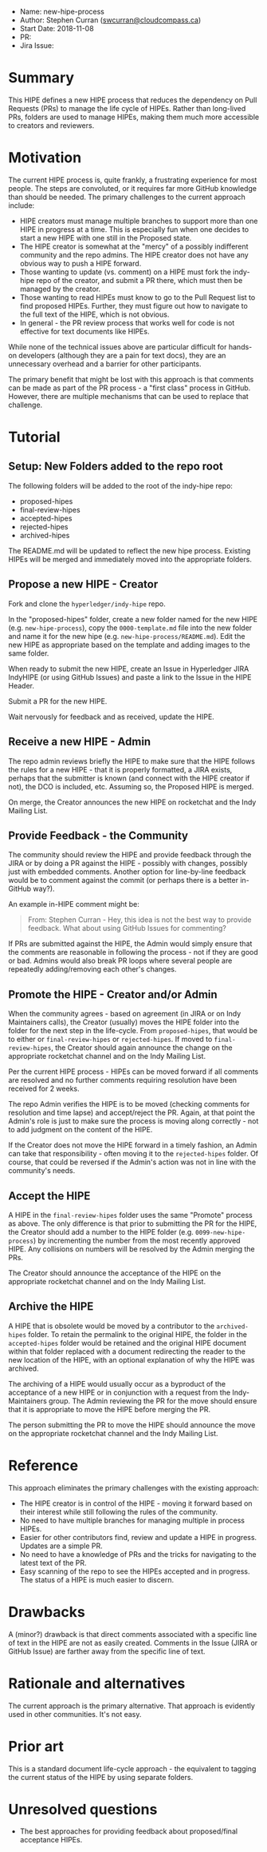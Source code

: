 - Name: new-hipe-process
- Author: Stephen Curran (swcurran@cloudcompass.ca)
- Start Date: 2018-11-08
- PR: 
- Jira Issue: 

# Summary
[summary]: #summary

This HIPE defines a new HIPE process that reduces the dependency on Pull Requests (PRs) to manage the life cycle of HIPEs.  Rather than long-lived PRs, folders are used to manage HIPEs, making them much more accessible to creators and reviewers.

# Motivation
[motivation]: #motivation

The current HIPE process is, quite frankly, a frustrating experience for most people. The steps are convoluted, or it requires far more GitHub knowledge than should be needed. The primary challenges to the current approach include:

* HIPE creators must manage multiple branches to support more than one HIPE in progress at a time. This is especially fun when one decides to start a new HIPE with one still in the Proposed state.
* The HIPE creator is somewhat at the "mercy" of a possibly indifferent community and the repo admins. The HIPE creator does not have any obvious way to push a HIPE forward.
* Those wanting to update (vs. comment) on a HIPE must fork the indy-hipe repo of the creator, and submit a PR there, which must then be managed by the creator.
* Those wanting to read HIPEs must know to go to the Pull Request list to find proposed HIPEs. Further, they must figure out how to navigate to the full text of the HIPE, which is not obvious.
* In general - the PR review process that works well for code is not effective for text documents like HIPEs.

While none of the technical issues above are particular difficult for hands-on developers (although they are a pain for text docs), they are an unnecessary overhead and a barrier for other participants.

The primary benefit that might be lost with this approach is that comments can be made as part of the PR process - a "first class" process in GitHub. However, there are multiple mechanisms that can be used to replace that challenge.

# Tutorial
[tutorial]: #tutorial

## Setup: New Folders added to the repo root

The following folders will be added to the root of the indy-hipe repo:

* proposed-hipes
* final-review-hipes
* accepted-hipes
* rejected-hipes
* archived-hipes

The README.md will be updated to reflect the new hipe process.  Existing HIPEs will be merged and immediately moved into the appropriate folders.

## Propose a new HIPE - Creator

Fork and clone the `hyperledger/indy-hipe` repo.

In the "proposed-hipes" folder, create a new folder named for the new HIPE (e.g. `new-hipe-process`), copy the `0000-template.md` file into the new folder and name it for the new hipe (e.g. `new-hipe-process/README.md`). Edit the new HIPE as appropriate based on the template and adding images to the same folder.  

When ready to submit the new HIPE, create an Issue in Hyperledger JIRA IndyHIPE (or using GitHub Issues) and paste a link to the Issue in the HIPE Header.

Submit a PR for the new HIPE.

Wait nervously for feedback and as received, update the HIPE.

## Receive a new HIPE - Admin

The repo admin reviews briefly the HIPE to make sure that the HIPE follows the rules for a new HIPE - that it is properly formatted, a JIRA exists, perhaps that the submitter is known (and connect with the HIPE creator if not), the DCO is included, etc.  Assuming so, the Proposed HIPE is merged.

On merge, the Creator announces the new HIPE on rocketchat and the Indy Mailing List.

## Provide Feedback - the Community

The community should review the HIPE and provide feedback through the JIRA or by doing a PR against the HIPE - possibly with changes, possibly just with embedded comments. Another option for line-by-line feedback would be to comment against the commit (or perhaps there is a better in-GitHub way?).

An example in-HIPE comment might be:

> From: Stephen Curran - Hey, this idea is not the best way to provide feedback. What about using GitHub Issues for commenting?

If PRs are submitted against the HIPE, the Admin would simply ensure that the comments are reasonable in following the process - not if they are good or bad. Admins would also break PR loops where several people are repeatedly adding/removing each other's changes.

## Promote the HIPE - Creator and/or Admin

When the community agrees - based on agreement (in JIRA or on Indy Maintainers calls), the Creator (usually) moves the HIPE folder into the folder for the next step in the life-cycle. From `proposed-hipes`, that would be to either or `final-review-hipes` or `rejected-hipes`. If moved to `final-review-hipes`, the Creator should again announce the change on the appropriate rocketchat channel and on the Indy Mailing List.

Per the current HIPE process - HIPEs can be moved forward if all comments are resolved and no further comments requiring resolution have been received for 2 weeks.

The repo Admin verifies the HIPE is to be moved (checking comments for resolution and time lapse) and accept/reject the PR.  Again, at that point the Admin's role is just to make sure the process is moving along correctly - not to add judgment on the content of the HIPE.

If the Creator does not move the HIPE forward in a timely fashion, an Admin can take that responsibility - often moving it to the `rejected-hipes` folder. Of course, that could be reversed if the Admin's action was not in line with the community's needs.

## Accept the HIPE

A HIPE in the `final-review-hipes` folder uses the same "Promote" process as above. The only difference is that prior to submitting the PR for the HIPE, the Creator should add a number to the HIPE folder (e.g. `0099-new-hipe-process`) by incrementing the number from the most recently approved HIPE.  Any collisions on numbers will be resolved by the Admin merging the PRs.

The Creator should announce the acceptance of the HIPE on the appropriate rocketchat channel and on the Indy Mailing List.

## Archive the HIPE

A HIPE that is obsolete would be moved by a contributor to the `archived-hipes` folder. To retain the permalink to the original HIPE, the folder in the `accepted-hipes` folder would be retained and the original HIPE document within that folder replaced with a document redirecting the reader to the new location of the HIPE, with an optional explanation of why the HIPE was archived.

The archiving of a HIPE would usually occur as a byproduct of the acceptance of a new HIPE or in conjunction with a request from the Indy-Maintainers group. The Admin reviewing the PR for the move should ensure that it is appropriate to move the HIPE before merging the PR.

The person submitting the PR to move the HIPE should announce the move on the appropriate rocketchat channel and the Indy Mailing List.

# Reference
[reference]: #reference

This approach eliminates the primary challenges with the existing approach:

- The HIPE creator is in control of the HIPE - moving it forward based on their interest while still following the rules of the community.
- No need to have multiple branches for managing multiple in process HIPEs.
- Easier for other contributors find, review and update a HIPE in progress. Updates are a simple PR.
- No need to have a knowledge of PRs and the tricks for navigating to the latest text of the PR.
- Easy scanning of the repo to see the HIPEs accepted and in progress. The status of a HIPE is much easier to discern.

# Drawbacks
[drawbacks]: #drawbacks

A (minor?) drawback is that direct comments associated with a specific line of text in the HIPE are not as easily created. Comments in the Issue (JIRA or GitHub Issue) are farther away from the specific line of text.

# Rationale and alternatives
[alternatives]: #alternatives

The current approach is the primary alternative. That approach is evidently used in other communities. It's not easy.

# Prior art
[prior-art]: #prior-art

This is a standard document life-cycle approach - the equivalent to tagging the current status of the HIPE by using separate folders.

# Unresolved questions
[unresolved]: #unresolved-questions

- The best approaches for providing feedback about proposed/final acceptance HIPEs.
